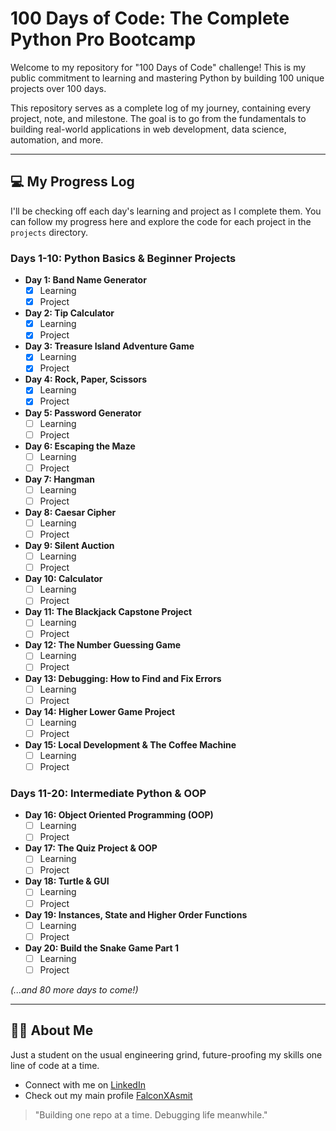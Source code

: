 # 100 Days of Code: The Complete Python Pro Bootcamp

Welcome to my repository for "100 Days of Code" challenge! This is my public commitment to learning and mastering Python by building 100 unique projects over 100 days.

This repository serves as a complete log of my journey, containing every project, note, and milestone. The goal is to go from the fundamentals to building real-world applications in web development, data science, automation, and more.

---

## 💻 My Progress Log

I'll be checking off each day's learning and project as I complete them. You can follow my progress here and explore the code for each project in the `projects` directory.

### Days 1-10: Python Basics & Beginner Projects
- **Day 1: Band Name Generator**
  - [x] Learning
  - [x] Project
- **Day 2: Tip Calculator**
  - [x] Learning
  - [x] Project
- **Day 3: Treasure Island Adventure Game**
  - [x] Learning
  - [x] Project
- **Day 4: Rock, Paper, Scissors**
  - [x] Learning
  - [x] Project
- **Day 5: Password Generator**
  - [ ] Learning
  - [ ] Project
- **Day 6: Escaping the Maze**
  - [ ] Learning
  - [ ] Project
- **Day 7: Hangman**
  - [ ] Learning
  - [ ] Project
- **Day 8: Caesar Cipher**
  - [ ] Learning
  - [ ] Project
- **Day 9: Silent Auction**
  - [ ] Learning
  - [ ] Project
- **Day 10: Calculator**
  - [ ] Learning
  - [ ] Project

- **Day 11: The Blackjack Capstone Project**
  - [ ] Learning
  - [ ] Project
- **Day 12: The Number Guessing Game**
  - [ ] Learning
  - [ ] Project
- **Day 13: Debugging: How to Find and Fix Errors**
  - [ ] Learning
  - [ ] Project
- **Day 14: Higher Lower Game Project**
  - [ ] Learning
  - [ ] Project
- **Day 15: Local Development & The Coffee Machine**
  - [ ] Learning
  - [ ] Project

### Days 11-20: Intermediate Python & OOP
- **Day 16: Object Oriented Programming (OOP)**
  - [ ] Learning
  - [ ] Project
- **Day 17: The Quiz Project & OOP**
  - [ ] Learning
  - [ ] Project
- **Day 18: Turtle & GUI**
  - [ ] Learning
  - [ ] Project
- **Day 19: Instances, State and Higher Order Functions**
  - [ ] Learning
  - [ ] Project
- **Day 20: Build the Snake Game Part 1**
  - [ ] Learning
  - [ ] Project

*(...and 80 more days to come!)*

---

## 👨‍💻 About Me

Just a student on the usual engineering grind, future-proofing my skills one line of code at a time.

* Connect with me on [LinkedIn](https://www.linkedin.com/in/asmit-kumar-394097330/)
* Check out my main profile [FalconXAsmit](https://github.com/FalconXAsmit)

> "Building one repo at a time. Debugging life meanwhile."
